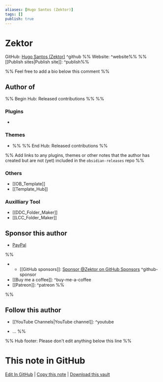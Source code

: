```yaml
---
aliases: [Hugo Santos (Zektor)]
tags: []
publish: true
---
```


# Zektor

GitHub: [Hugo Santos (Zektor)](https://github.com/llZektorll) ^github
%% Website: ^website%%
%%[[Publish sites|Publish site]]: ^publish%%

%% Feel free to add a bio below this comment %%

## Author of

%% Begin Hub: Released contributions %%
%%

### Plugins

-

### Themes

- %%
  %% End Hub: Released contributions %%

%% Add links to any plugins, themes or other notes that the author has created but are not (yet) included in the `obsidian-releases` repo %%

### Others

- [[OB_Template]]
- [[Template_Hub]]

### Auxilliary Tool

- [[DDC_Folder_Maker]]
- [[LCC_Folder_Maker]]

## Sponsor this author

- [PayPal](https://www.paypal.com/paypalme/llzektorll)

%%

- - [[GitHub sponsors]]: [Sponsor @Zektor on GitHub Sponsors](https://github.com/sponsors/llZektorll) ^github-sponsor
- [[Buy me a coffee]]: ^buy-me-a-coffee
- [[Patreon]]: ^patreon
  %%

%%

## Follow this author

- [[YouTube Channels|YouTube channel]]: ^youtube

- ...
  %%

%% Hub footer: Please don't edit anything below this line %%

# This note in GitHub

<span class="git-footer">[Edit In GitHub](https://github.dev/obsidian-community/obsidian-hub/blob/main/01%20-%20Community/People/Zektor.md "git-hub-edit-note") | [Copy this note](https://raw.githubusercontent.com/obsidian-community/obsidian-hub/main/01%20-%20Community/People/Zektor.md "git-hub-copy-note") | [Download this vault](https://github.com/obsidian-community/obsidian-hub/archive/refs/heads/main.zip "git-hub-download-vault") </span>
